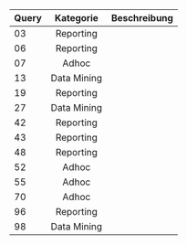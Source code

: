 | Query | Kategorie| Beschreibung 
| ------------- |:-----------:| :-----:|
| 03 | Reporting |  |
| 06 | Reporting |  |
| 07 | Adhoc |  |
| 13 | Data Mining |  |
| 19 | Reporting |  |
| 27 | Data Mining |  |
| 42 | Reporting |  |
| 43 | Reporting |  |
| 48 | Reporting |  |
| 52 | Adhoc |  |
| 55 | Adhoc |  |
| 70 | Adhoc |  |
| 96 | Reporting |  |
| 98 | Data Mining |  |
